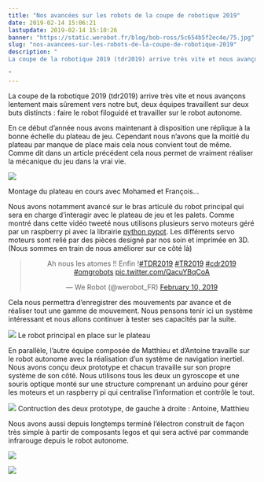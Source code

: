```yaml
---
title: "Nos avancées sur les robots de la coupe de robotique 2019"
date: 2019-02-14 15:06:21
lastupdate: 2019-02-14 15:10:26
banner: "https://static.werobot.fr/blog/bob-ross/5c654b5f2ec4e/75.jpg"
slug: "nos-avancees-sur-les-robots-de-la-coupe-de-robotique-2019"
description: " 
La coupe de la robotique 2019 (tdr2019) arrive très vite et nous avançons lentement mais sûrement vers notre but, deux équipes travaillent sur deux buts distincts

"
---
```

La coupe de la robotique 2019 (tdr2019) arrive très vite et nous avançons lentement mais sûrement vers notre but, deux équipes travaillent sur deux buts distincts : faire le robot filoguidé et travailler sur le robot autonome.

En ce début d’année nous avons maintenant à disposition une réplique à la bonne échelle du plateau de jeu. Cependant nous n’avons que la moitié du plateau par manque de place mais cela nous convient tout de même. Comme dit dans un article précédent cela nous permet de vraiment réaliser la mécanique du jeu dans la vrai vie.

![](https://static.werobot.fr/blog/bob-ross/5c654b6f91c08/50.jpg)

Montage du plateau en cours avec Mohamed et François...

Nous avons notamment avancé sur le bras articulé du robot principal qui sera en charge d’interagir avec le plateau de jeu et les palets. Comme montré dans cette vidéo tweeté nous utilisons plusieurs servo moteurs géré par un raspberry pi avec la librairie [python pypot](https://github.com/poppy-project/pypot). Les différents servo moteurs sont relié par des pièces designé par nos soin et imprimée en 3D. (Nous sommes en train de nous améliorer sur ce côté là)

<center>
<blockquote class="twitter-tweet"><p lang="fr" dir="ltr">Ah nous les atomes !! Enfin !<a href="https://twitter.com/hashtag/TDR2019?src=hash&amp;ref_src=twsrc%5Etfw">#TDR2019</a> <a href="https://twitter.com/hashtag/TR2019?src=hash&amp;ref_src=twsrc%5Etfw">#TR2019</a> <a href="https://twitter.com/hashtag/cdr2019?src=hash&amp;ref_src=twsrc%5Etfw">#cdr2019</a> <a href="https://twitter.com/hashtag/omgrobots?src=hash&amp;ref_src=twsrc%5Etfw">#omgrobots</a> <a href="https://t.co/QacuYBqCoA">pic.twitter.com/QacuYBqCoA</a></p>&mdash; We Robot (@werobot_FR) <a href="https://twitter.com/werobot_FR/status/1094730073725460481?ref_src=twsrc%5Etfw">February 10, 2019</a></blockquote> <script async src="https://platform.twitter.com/widgets.js" charset="utf-8"></script>
</center>

Cela nous permettra d’enregistrer des mouvements par avance et de réaliser tout une gamme de mouvement. Nous pensons tenir ici un système intéressant et nous allons continuer à tester ses capacités par la suite.

![](https://static.werobot.fr/blog/bob-ross/5c56bace48ad9/50.jpg)
Le robot principal en place sur le plateau

En parallèle, l’autre équipe composée de Matthieu et d’Antoine travaille sur le robot autonome avec la réalisation d’un système de navigation inertiel. Nous avons conçu deux prototype et chacun travaille sur son propre système de son côté. Nous utilisons tous les deux un gyroscope et une souris optique monté sur une structure comprenant un arduino pour gérer les moteurs et un raspberry pi qui centralise l’information et contrôle le tout.

![](https://static.werobot.fr/blog/bob-ross/5c654b5f2ec4e/50.jpg)
Contruction des deux prototype, de gauche à droite : Antoine, Matthieu

Nous avons aussi depuis longtemps terminé l’électron construit de façon très simple à partir de composants legos et qui sera activé par commande infrarouge depuis le robot autonome.

![](https://static.werobot.fr/blog/bob-ross/5c654b3b6800c/50.jpg)


![](https://static.werobot.fr/blog/bob-ross/5c654b29cc8ed/50.jpg)
    